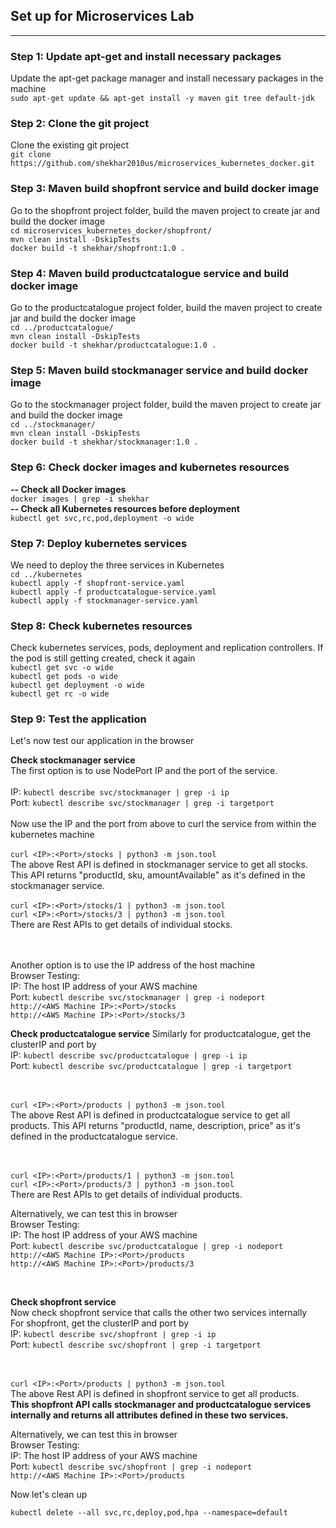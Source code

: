 ## Set up for Microservices Lab

----------

### Step 1: Update apt-get and install necessary packages
Update the apt-get package manager and install necessary packages in the machine
<br>
`sudo apt-get update && apt-get install -y maven git tree default-jdk`
<br>

### Step 2: Clone the git project
Clone the existing git project
<br>
`git clone https://github.com/shekhar2010us/microservices_kubernetes_docker.git`
<br>

### Step 3: Maven build shopfront service and build docker image
Go to the shopfront project folder, build the maven project to create jar and build the docker image
<br>
`cd microservices_kubernetes_docker/shopfront/`
<br>
`mvn clean install -DskipTests`
<br>
`docker build -t shekhar/shopfront:1.0 .`
<br>

### Step 4: Maven build productcatalogue service and build docker image
Go to the productcatalogue project folder, build the maven project to create jar and build the docker image
<br>
`cd ../productcatalogue/`
<br>
`mvn clean install -DskipTests`
<br>
`docker build -t shekhar/productcatalogue:1.0 .`
<br>

### Step 5: Maven build stockmanager service and build docker image
Go to the stockmanager project folder, build the maven project to create jar and build the docker image
<br>
`cd ../stockmanager/`
<br>
`mvn clean install -DskipTests`
<br>
`docker build -t shekhar/stockmanager:1.0 .`
<br>

### Step 6: Check docker images and kubernetes resources
**-- Check all Docker images <br>**
`docker images | grep -i shekhar`
<br>
**-- Check all Kubernetes resources before deployment <br>**
`kubectl get svc,rc,pod,deployment -o wide`
<br>

### Step 7: Deploy kubernetes services
We need to deploy the three services in Kubernetes
<br>
`cd ../kubernetes`
<br>
`kubectl apply -f shopfront-service.yaml`
<br>
`kubectl apply -f productcatalogue-service.yaml`
<br>
`kubectl apply -f stockmanager-service.yaml`
<br>

### Step 8: Check kubernetes resources
Check kubernetes services, pods, deployment and replication controllers. If the pod is still getting created, check it again
<br>
`kubectl get svc -o wide`
<br>
`kubectl get pods -o wide`
<br>
`kubectl get deployment -o wide`
<br>
`kubectl get rc -o wide`
<br>

### Step 9: Test the application

Let's now test our application in the browser

**Check stockmanager service**
<br>
The first option is to use NodePort IP and the port of the service.<br>
<br>IP: `kubectl describe svc/stockmanager | grep -i ip`
<br>Port: `kubectl describe svc/stockmanager | grep -i targetport` 
<br><br>Now use the IP and the port from above to curl the service from within the kubernetes machine
<br><br>`curl <IP>:<Port>/stocks | python3 -m json.tool`
<br> The above Rest API is defined in stockmanager service to get all stocks. This API returns "productId, sku, amountAvailable" as it's defined in the stockmanager service.
<br><br> `curl <IP>:<Port>/stocks/1 | python3 -m json.tool`
<br> `curl <IP>:<Port>/stocks/3 | python3 -m json.tool`
<br> There are Rest APIs to get details of individual stocks.

<br><br> Another option is to use the IP address of the host machine
<br>Browser Testing:
<br> IP: The host IP address of your AWS machine
<br>Port: `kubectl describe svc/stockmanager | grep -i nodeport`
<br>`http://<AWS Machine IP>:<Port>/stocks`
<br>`http://<AWS Machine IP>:<Port>/stocks/3`


**Check productcatalogue service**
Similarly for productcatalogue, get the clusterIP and port by
<br>IP: `kubectl describe svc/productcatalogue | grep -i ip`
<br>Port: `kubectl describe svc/productcatalogue | grep -i targetport` 

<br><br>`curl <IP>:<Port>/products | python3 -m json.tool`
<br> The above Rest API is defined in productcatalogue service to get all products. This API returns "productId, name, description, price" as it's defined in the productcatalogue service.

<br><br> `curl <IP>:<Port>/products/1 | python3 -m json.tool`
<br> `curl <IP>:<Port>/products/3 | python3 -m json.tool`
<br> There are Rest APIs to get details of individual products.

Alternatively, we can test this in browser
<br>Browser Testing:
<br> IP: The host IP address of your AWS machine
<br>Port: `kubectl describe svc/productcatalogue | grep -i nodeport`
<br>`http://<AWS Machine IP>:<Port>/products`
<br>`http://<AWS Machine IP>:<Port>/products/3`

<br>

**Check shopfront service**
<br> 
Now check shopfront service that calls the other two services internally
<br>For shopfront, get the clusterIP and port by
<br>IP: `kubectl describe svc/shopfront | grep -i ip`
<br>Port: `kubectl describe svc/shopfront | grep -i targetport` 

<br><br>`curl <IP>:<Port>/products | python3 -m json.tool`
<br> The above Rest API is defined in shopfront service to get all products.
<br>**This shopfront API calls stockmanager and productcatalogue services internally and returns all attributes defined in these two services.**


Alternatively, we can test this in browser
<br>Browser Testing:
<br> IP: The host IP address of your AWS machine
<br>Port: `kubectl describe svc/shopfront | grep -i nodeport`
<br>`http://<AWS Machine IP>:<Port>/products`
<br>


Now let's clean up
```
kubectl delete --all svc,rc,deploy,pod,hpa --namespace=default

```
